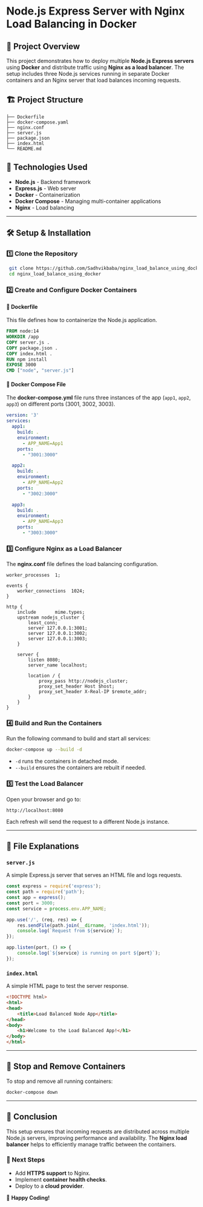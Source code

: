 ﻿# Node.js Express Server with Nginx Load Balancing in Docker

## 📌 Project Overview
This project demonstrates how to deploy multiple **Node.js Express servers** using **Docker** and distribute traffic using **Nginx as a load balancer**. The setup includes three Node.js services running in separate Docker containers and an Nginx server that load balances incoming requests.

## 🏗️ Project Structure
```
├── Dockerfile
├── docker-compose.yaml
├── nginx.conf
├── server.js
├── package.json
├── index.html
└── README.md
```

## 🚀 Technologies Used
- **Node.js** - Backend framework
- **Express.js** - Web server
- **Docker** - Containerization
- **Docker Compose** - Managing multi-container applications
- **Nginx** - Load balancing

---
## 🛠️ Setup & Installation

### 1️⃣ Clone the Repository
```sh
 git clone https://github.com/Sadhvikbaba/nginx_load_balance_using_docker
 cd nginx_load_balance_using_docker
```

### 2️⃣ Create and Configure Docker Containers

#### 🐳 Dockerfile
This file defines how to containerize the Node.js application.
```dockerfile
FROM node:14
WORKDIR /app
COPY server.js .
COPY package.json .
COPY index.html .
RUN npm install
EXPOSE 3000
CMD ["node", "server.js"]
```

#### 🐳 Docker Compose File
The **docker-compose.yml** file runs three instances of the app (`app1`, `app2`, `app3`) on different ports (3001, 3002, 3003).
```yaml
version: '3'
services:
  app1:
    build: .
    environment:
      - APP_NAME=App1
    ports:
      - "3001:3000"

  app2:
    build: .
    environment:
      - APP_NAME=App2
    ports:
      - "3002:3000"

  app3:
    build: .
    environment:
      - APP_NAME=App3
    ports:
      - "3003:3000"
```

### 3️⃣ Configure Nginx as a Load Balancer
The **nginx.conf** file defines the load balancing configuration.
```nginx
worker_processes  1;

events {
    worker_connections  1024;
}

http {
    include       mime.types;
    upstream nodejs_cluster {
        least_conn;
        server 127.0.0.1:3001;
        server 127.0.0.1:3002;
        server 127.0.0.1:3003;
    }

    server {
        listen 8080;
        server_name localhost;

        location / {
            proxy_pass http://nodejs_cluster;
            proxy_set_header Host $host;
            proxy_set_header X-Real-IP $remote_addr;
        }
    }
}
```

### 4️⃣ Build and Run the Containers
Run the following command to build and start all services:
```sh
docker-compose up --build -d
```
- `-d` runs the containers in detached mode.
- `--build` ensures the containers are rebuilt if needed.

### 5️⃣ Test the Load Balancer
Open your browser and go to:
```
http://localhost:8080
```
Each refresh will send the request to a different Node.js instance.

---
## 📂 File Explanations

### `server.js`
A simple Express.js server that serves an HTML file and logs requests.
```javascript
const express = require('express');
const path = require('path');
const app = express();
const port = 3000;
const service = process.env.APP_NAME;

app.use('/', (req, res) => {
    res.sendFile(path.join(__dirname, 'index.html'));
    console.log(`Request from ${service}`);
});

app.listen(port, () => {
    console.log(`${service} is running on port ${port}`);
});
```

### `index.html`
A simple HTML page to test the server response.
```html
<!DOCTYPE html>
<html>
<head>
    <title>Load Balanced Node App</title>
</head>
<body>
    <h1>Welcome to the Load Balanced App!</h1>
</body>
</html>
```

---
## 🛑 Stop and Remove Containers
To stop and remove all running containers:
```sh
docker-compose down
```

---
## 🎯 Conclusion
This setup ensures that incoming requests are distributed across multiple Node.js servers, improving performance and availability. The **Nginx load balancer** helps to efficiently manage traffic between the containers.

### 🔗 Next Steps
- Add **HTTPS support** to Nginx.
- Implement **container health checks**.
- Deploy to a **cloud provider**.

🚀 **Happy Coding!**


